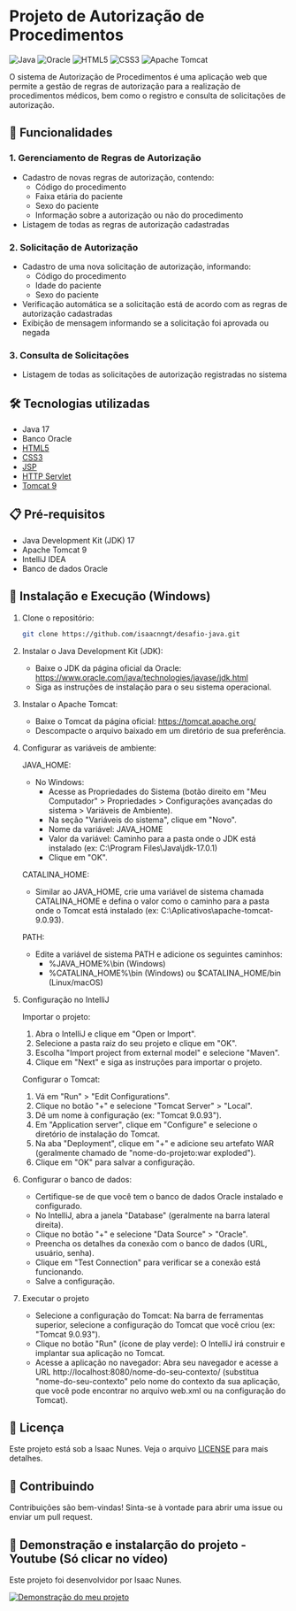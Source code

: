 # Projeto de Autorização de Procedimentos

![Java](https://img.shields.io/badge/java-%23ED8B00.svg?style=for-the-badge&logo=java&logoColor=white)
![Oracle](https://img.shields.io/badge/Oracle-F80000?style=for-the-badge&logo=oracle&logoColor=white)
![HTML5](https://img.shields.io/badge/html5-%23E34F26.svg?style=for-the-badge&logo=html5&logoColor=white)
![CSS3](https://img.shields.io/badge/css3-%231572B6.svg?style=for-the-badge&logo=css3&logoColor=white)
![Apache Tomcat](https://img.shields.io/badge/apache%20tomcat-%23F8DC75.svg?style=for-the-badge&logo=apache-tomcat&logoColor=black)

O sistema de Autorização de Procedimentos é uma aplicação web que permite a gestão de regras de autorização para a realização de procedimentos médicos, bem como o registro e consulta de solicitações de autorização.

## 🚀 Funcionalidades

### 1. Gerenciamento de Regras de Autorização

- Cadastro de novas regras de autorização, contendo:
  - Código do procedimento
  - Faixa etária do paciente
  - Sexo do paciente
  - Informação sobre a autorização ou não do procedimento
- Listagem de todas as regras de autorização cadastradas

### 2. Solicitação de Autorização

- Cadastro de uma nova solicitação de autorização, informando:
  - Código do procedimento
  - Idade do paciente
  - Sexo do paciente
- Verificação automática se a solicitação está de acordo com as regras de autorização cadastradas
- Exibição de mensagem informando se a solicitação foi aprovada ou negada

### 3. Consulta de Solicitações

- Listagem de todas as solicitações de autorização registradas no sistema

## 🛠️ Tecnologias utilizadas

- Java 17
- Banco Oracle
- [HTML5](https://developer.mozilla.org/pt-BR/docs/Web/HTML)
- [CSS3](https://developer.mozilla.org/pt-BR/docs/Web/CSS)
- [JSP](https://docs.oracle.com/javaee/5/tutorial/doc/bnajo.html)
- [HTTP Servlet](https://docs.oracle.com/javaee/7/api/javax/servlet/http/HttpServlet.html)
- [Tomcat 9](https://tomcat.apache.org/)

## 📋 Pré-requisitos

- Java Development Kit (JDK) 17
- Apache Tomcat 9
- IntelliJ IDEA
- Banco de dados Oracle

## 🔧 Instalação e Execução (Windows)

1. Clone o repositório:
   ```bash
   git clone https://github.com/isaacnngt/desafio-java.git
2. Instalar o Java Development Kit (JDK):
   * Baixe o JDK da página oficial da Oracle: https://www.oracle.com/java/technologies/javase/jdk.html
   * Siga as instruções de instalação para o seu sistema operacional.

3. Instalar o Apache Tomcat:
   * Baixe o Tomcat da página oficial: https://tomcat.apache.org/
   * Descompacte o arquivo baixado em um diretório de sua preferência.

4. Configurar as variáveis de ambiente:

   JAVA_HOME:
   * No Windows:
     * Acesse as Propriedades do Sistema (botão direito em "Meu Computador" > Propriedades > Configurações avançadas do sistema > Variáveis de Ambiente).
     * Na seção "Variáveis do sistema", clique em "Novo".
     * Nome da variável: JAVA_HOME
     * Valor da variável: Caminho para a pasta onde o JDK está instalado (ex: C:\Program Files\Java\jdk-17.0.1)
     * Clique em "OK".

   CATALINA_HOME:
   * Similar ao JAVA_HOME, crie uma variável de sistema chamada CATALINA_HOME e defina o valor como o caminho para a pasta onde o Tomcat está instalado (ex: C:\Aplicativos\apache-tomcat-9.0.93).

   PATH:
   * Edite a variável de sistema PATH e adicione os seguintes caminhos:
     * %JAVA_HOME%\bin (Windows)
     * %CATALINA_HOME%\bin (Windows) ou $CATALINA_HOME/bin (Linux/macOS)

5. Configuração no IntelliJ

   Importar o projeto:
   1. Abra o IntelliJ e clique em "Open or Import".
   2. Selecione a pasta raiz do seu projeto e clique em "OK".
   3. Escolha "Import project from external model" e selecione "Maven".
   4. Clique em "Next" e siga as instruções para importar o projeto.

   Configurar o Tomcat:
   1. Vá em "Run" > "Edit Configurations".
   2. Clique no botão "+" e selecione "Tomcat Server" > "Local".
   3. Dê um nome à configuração (ex: "Tomcat 9.0.93").
   4. Em "Application server", clique em "Configure" e selecione o diretório de instalação do Tomcat.
   5. Na aba "Deployment", clique em "+" e adicione seu artefato WAR (geralmente chamado de "nome-do-projeto:war exploded").
   6. Clique em "OK" para salvar a configuração.

6. Configurar o banco de dados:
   * Certifique-se de que você tem o banco de dados Oracle instalado e configurado.
   * No IntelliJ, abra a janela "Database" (geralmente na barra lateral direita).
   * Clique no botão "+" e selecione "Data Source" > "Oracle".
   * Preencha os detalhes da conexão com o banco de dados (URL, usuário, senha).
   * Clique em "Test Connection" para verificar se a conexão está funcionando.
   * Salve a configuração.

7. Executar o projeto
   * Selecione a configuração do Tomcat: Na barra de ferramentas superior, selecione a configuração do Tomcat que você criou (ex: "Tomcat 9.0.93").
   * Clique no botão "Run" (ícone de play verde): O IntelliJ irá construir e implantar sua aplicação no Tomcat.
   * Acesse a aplicação no navegador: Abra seu navegador e acesse a URL http://localhost:8080/nome-do-seu-contexto/ (substitua "nome-do-seu-contexto" pelo nome do contexto da sua aplicação, que você pode encontrar no arquivo web.xml ou na configuração do Tomcat).
      
## **📄 Licença**
Este projeto está sob a Isaac Nunes. Veja o arquivo [LICENSE](LICENSE) para mais detalhes.

## **🤝 Contribuindo**
Contribuições são bem-vindas! Sinta-se à vontade para abrir uma issue ou enviar um pull request. 

## **📄 Demonstração e instalarção do projeto - Youtube (Só clicar no vídeo)**
Este projeto foi desenvolvidor por Isaac Nunes.


[![Demonstração do meu projeto](https://img.youtube.com/vi/N4Y1JPBYStU/0.jpg)](https://youtu.be/N4Y1JPBYStU)

